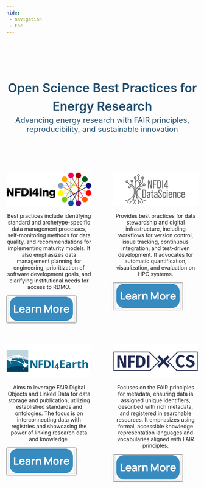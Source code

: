 ```yaml
---
hide:
 - navigation
 - toc
---
```

<style>
  .md-typeset h1,
  .md-content__button {
    display: none;
  }
</style> <!-- hides navigation sidebar -->

<div class="container" style="display:flex; flex-direction:column; align-items:center; justify-content:center">
    <div class="hero-title" style="text-align: center; font-size: 32px; font-weight: 600; line-height: 48px; color: #1F4C6D; margin-top: 102px">Open Science Best Practices for Energy Research</div>
    <div class="hero-subtitle" style="text-align: center; font-size: 20px; font-weight: medium; color: #1F4C6D">Advancing energy research with FAIR principles, reproducibility, and sustainable innovation</div>
    <div class="grid-container" style="display:grid; grid-template-columns: repeat(2, 1fr); gap: 56px; margin: 102px 0">
        <div class="grid-item">
          <div class="organization-logo"> 
            <img src="./images/logo/nfdi-logo.svg" alt="nfdi-logo" />
          </div>
          <div class="content" style="text-align: center;">
            <p>
              Best practices include identifying standard and archetype-specific data management processes, self-monitoring methods for data quality, and recommendations for implementing maturity models. It also emphasizes data management planning for engineering, prioritization of software development goals, and clarifying institutional needs for access to RDMO.
            </p>
          </div>
          <div>
            <button onclick="window.location.href='nfdi4ing/01_bp/'" style="cursor: pointer">
              <img src="./images/logo/Learn_More_button.svg" alt="Learn More" />
            </button>
          </div>
        </div>
        <div class="grid-item">
          <div class="organization-logo"> 
            <img src="./images/logo/nfdi_ds.svg" alt="nfdi-ds" />
          </div>
          <div class="content" style="text-align: center;">
            <p>
              Provides best practices for data stewardship and digital infrastructure, including workflows for version control, issue tracking, continuous integration, and test-driven development. It advocates for automatic quantification, visualization, and evaluation on HPC systems.
            </p>
          </div>
          <div>
            <button onclick="window.location.href='nfdi4ds/'" style="cursor: pointer" >
              <img src="./images/logo/Learn_More_button.svg" />
            </button>
          </div>
        </div>
        <div class="grid-item">
          <div class="organization-logo"> 
            <img src="./images/logo/nfdi_earth.svg" alt="nfdi-earth" />
          </div>
          <div class="content" style="text-align: center;">
            <p>
              Aims to leverage FAIR Digital Objects and Linked Data for data storage and publication, utilizing established standards and ontologies. The focus is on interconnecting data with registries and showcasing the power of linking research data and knowledge.
            </p>
          </div>
          <div>
            <button onclick="window.location.href='nfdi4earth/'" style="cursor: pointer" >
              <img src="./images/logo/Learn_More_button.svg" />
            </button>
          </div>
        </div>
        <div class="grid-item">
          <div class="organization-logo"> 
            <img src="./images/logo/nfdi-cs.svg" alt="nfdi-cs" />
          </div>
          <div class="content" style="text-align: center;">
            <p>
              Focuses on the FAIR principles for metadata, ensuring data is assigned unique identifiers, described with rich metadata, and registered in searchable resources. It emphasizes using formal, accessible knowledge representation languages and vocabularies aligned with FAIR principles.
            </p>
          </div>
          <div>
            <button onclick="window.location.href='nfdi4cs/'" style="cursor: pointer" >
              <img src="./images/logo/Learn_More_button.svg" />
            </button>
          </div>
        </div>
    </div>
</div>
